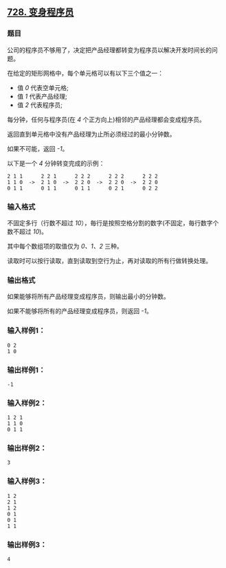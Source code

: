 ## [728. 变身程序员](https://www.acwing.com/problem/content/730/)

### 题目

公司的程序员不够用了，决定把产品经理都转变为程序员以解决开发时间长的问题。

在给定的矩形网格中，每个单元格可以有以下三个值之一：

- 值 *0* 代表空单元格;
- 值 *1* 代表产品经理;
- 值 *2* 代表程序员;

每分钟，任何与程序员(在 *4* 个正方向上)相邻的产品经理都会变成程序员。

返回直到单元格中没有产品经理为止所必须经过的最小分钟数。

如果不可能，返回 *-1*。

以下是一个 *4* 分钟转变完成的示例：

```
2 1 1      2 2 1      2 2 2      2 2 2      2 2 2
1 1 0  ->  2 1 0  ->  2 2 0  ->  2 2 0  ->  2 2 0
0 1 1      0 1 1      0 1 1      0 2 1      0 2 2
```

### 输入格式

不固定多行（行数不超过 *10*），毎行是按照空格分割的数字(不固定，毎行数字个数不超过 *10*)。

其中每个数组项的取值仅为 *0、1、2* 三种。

读取时可以按行读取，直到读取到空行为止，再对读取的所有行做转换处理。

### 输出格式

如果能够将所有产品经理变成程序员，则输出最小的分钟数。

如果不能够将所有的产品经理变成程序员，则返回 *-1*。

### 输入样例1：

```
0 2
1 0
```

### 输出样例1：

```
-1
```

### 输入样例2：

```
1 2 1
1 1 0
0 1 1
```

### 输出样例2：

```
3
```

### 输入样例3：

```
1 2
2 1
1 2
0 1
0 1
1 1
```

### 输出样例3：

```
4
```

